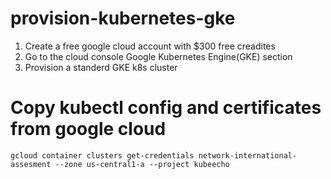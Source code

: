 # provision-kubernetes-gke

1) Create a free google cloud account with $300 free creadites
2) Go to the cloud console Google Kubernetes Engine(GKE) section 
3) Provision a standerd GKE k8s cluster

# Copy kubectl config and certificates from google cloud

```
gcloud container clusters get-credentials network-international-assesment --zone us-central1-a --project kubeecho

```

